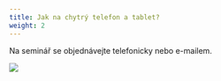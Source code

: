 ```yaml
---
title: Jak na chytrý telefon a tablet?
weight: 2
---
```

Na seminář se objednávejte telefonicky nebo e-mailem.

![](/images/uploads/senior_pc-72-24-in-.jpg)